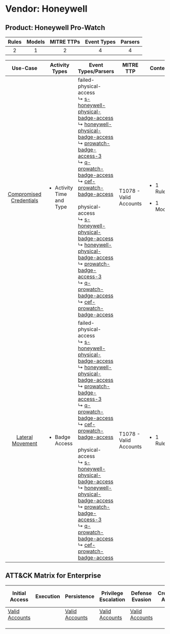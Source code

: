 Vendor: Honeywell
=================
Product: Honeywell Pro-Watch
----------------------------
| Rules | Models | MITRE TTPs | Event Types | Parsers |
|:-----:|:------:|:----------:|:-----------:|:-------:|
|   2   |   1    |     2      |      4      |    4    |

|                                 Use-Case                                  | Activity Types                            | Event Types/Parsers                                                                                                                                                                                                                                                                                                                                                                                                                                                                                                                                                                                                                                                                                                                                                                                                                                                                                                                                                                                                   | MITRE TTP                  | Content                                             |
|:-------------------------------------------------------------------------:| ----------------------------------------- | --------------------------------------------------------------------------------------------------------------------------------------------------------------------------------------------------------------------------------------------------------------------------------------------------------------------------------------------------------------------------------------------------------------------------------------------------------------------------------------------------------------------------------------------------------------------------------------------------------------------------------------------------------------------------------------------------------------------------------------------------------------------------------------------------------------------------------------------------------------------------------------------------------------------------------------------------------------------------------------------------------------------- | -------------------------- | --------------------------------------------------- |
| [Compromised Credentials](../UseCases/usecase_compromised_credentials.md) | <ul><li>Activity Time  and Type</li></ul> |  failed-physical-access<br> ↳ [s-honeywell-physical-badge-access](../Parsers/parserContent_s-honeywell-physical-badge-access.md)<br> ↳ [honeywell-physical-badge-access](../Parsers/parserContent_honeywell-physical-badge-access.md)<br> ↳ [prowatch-badge-access-3](../Parsers/parserContent_prowatch-badge-access-3.md)<br> ↳ [q-prowatch-badge-access](../Parsers/parserContent_q-prowatch-badge-access.md)<br> ↳ [cef-prowatch-badge-access](../Parsers/parserContent_cef-prowatch-badge-access.md)<br><br> physical-access<br> ↳ [s-honeywell-physical-badge-access](../Parsers/parserContent_s-honeywell-physical-badge-access.md)<br> ↳ [honeywell-physical-badge-access](../Parsers/parserContent_honeywell-physical-badge-access.md)<br> ↳ [prowatch-badge-access-3](../Parsers/parserContent_prowatch-badge-access-3.md)<br> ↳ [q-prowatch-badge-access](../Parsers/parserContent_q-prowatch-badge-access.md)<br> ↳ [cef-prowatch-badge-access](../Parsers/parserContent_cef-prowatch-badge-access.md)<br> | T1078 - Valid Accounts<br> | <ul><li>1 Rules</li></ul><ul><li>1 Models</li></ul> |
|        [Lateral Movement](../UseCases/usecase_lateral_movement.md)        | <ul><li>Badge Access</li></ul>            |  failed-physical-access<br> ↳ [s-honeywell-physical-badge-access](../Parsers/parserContent_s-honeywell-physical-badge-access.md)<br> ↳ [honeywell-physical-badge-access](../Parsers/parserContent_honeywell-physical-badge-access.md)<br> ↳ [prowatch-badge-access-3](../Parsers/parserContent_prowatch-badge-access-3.md)<br> ↳ [q-prowatch-badge-access](../Parsers/parserContent_q-prowatch-badge-access.md)<br> ↳ [cef-prowatch-badge-access](../Parsers/parserContent_cef-prowatch-badge-access.md)<br><br> physical-access<br> ↳ [s-honeywell-physical-badge-access](../Parsers/parserContent_s-honeywell-physical-badge-access.md)<br> ↳ [honeywell-physical-badge-access](../Parsers/parserContent_honeywell-physical-badge-access.md)<br> ↳ [prowatch-badge-access-3](../Parsers/parserContent_prowatch-badge-access-3.md)<br> ↳ [q-prowatch-badge-access](../Parsers/parserContent_q-prowatch-badge-access.md)<br> ↳ [cef-prowatch-badge-access](../Parsers/parserContent_cef-prowatch-badge-access.md)<br> | T1078 - Valid Accounts<br> | <ul><li>1 Rules</li></ul>                           |

ATT&CK Matrix for Enterprise
----------------------------
| Initial Access                                                      | Execution | Persistence                                                         | Privilege Escalation                                                | Defense Evasion                                                     | Credential Access | Discovery | Lateral Movement | Collection | Command and Control | Exfiltration | Impact |
| ------------------------------------------------------------------- | --------- | ------------------------------------------------------------------- | ------------------------------------------------------------------- | ------------------------------------------------------------------- | ----------------- | --------- | ---------------- | ---------- | ------------------- | ------------ | ------ |
| [Valid Accounts](https://attack.mitre.org/techniques/T1078)<br><br> |           | [Valid Accounts](https://attack.mitre.org/techniques/T1078)<br><br> | [Valid Accounts](https://attack.mitre.org/techniques/T1078)<br><br> | [Valid Accounts](https://attack.mitre.org/techniques/T1078)<br><br> |                   |           |                  |            |                     |              |        |
